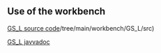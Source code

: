 ## Use of the workbench ##
[GS_L source code](../)/tree/main/workbench/GS_L/src)

[GS_L javvadoc](https://g-string-legacy.github.io/G_String/overview-summary.html)

